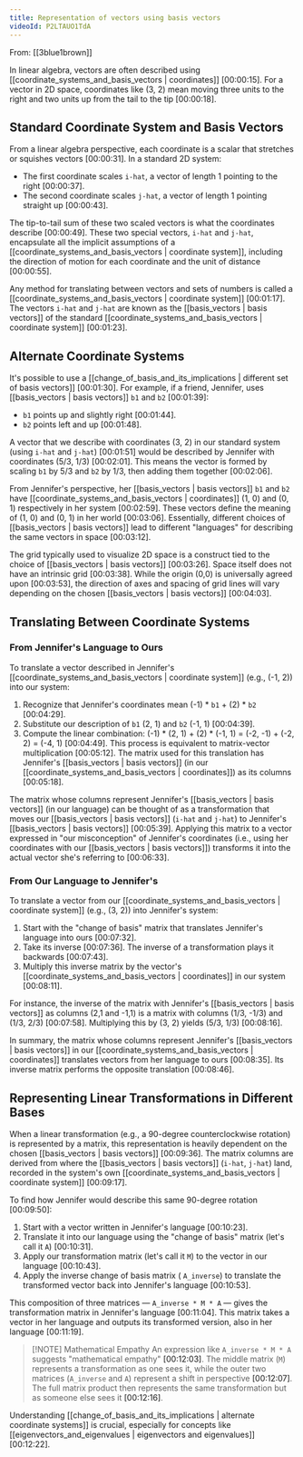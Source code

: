 ```yaml
---
title: Representation of vectors using basis vectors
videoId: P2LTAUO1TdA
---
```


From: [[3blue1brown]] <br/> 

In linear algebra, vectors are often described using [[coordinate_systems_and_basis_vectors | coordinates]] <a class="yt-timestamp" data-t="00:00:15">[00:00:15]</a>. For a vector in 2D space, coordinates like (3, 2) mean moving three units to the right and two units up from the tail to the tip <a class="yt-timestamp" data-t="00:00:18">[00:00:18]</a>.

## Standard Coordinate System and Basis Vectors

From a linear algebra perspective, each coordinate is a scalar that stretches or squishes vectors <a class="yt-timestamp" data-t="00:00:31">[00:00:31]</a>.
In a standard 2D system:
*   The first coordinate scales `i-hat`, a vector of length 1 pointing to the right <a class="yt-timestamp" data-t="00:00:37">[00:00:37]</a>.
*   The second coordinate scales `j-hat`, a vector of length 1 pointing straight up <a class="yt-timestamp" data-t="00:00:43">[00:00:43]</a>.

The tip-to-tail sum of these two scaled vectors is what the coordinates describe <a class="yt-timestamp" data-t="00:00:49">[00:00:49]</a>. These two special vectors, `i-hat` and `j-hat`, encapsulate all the implicit assumptions of a [[coordinate_systems_and_basis_vectors | coordinate system]], including the direction of motion for each coordinate and the unit of distance <a class="yt-timestamp" data-t="00:00:55">[00:00:55]</a>.

Any method for translating between vectors and sets of numbers is called a [[coordinate_systems_and_basis_vectors | coordinate system]] <a class="yt-timestamp" data-t="00:01:17">[00:01:17]</a>. The vectors `i-hat` and `j-hat` are known as the [[basis_vectors | basis vectors]] of the standard [[coordinate_systems_and_basis_vectors | coordinate system]] <a class="yt-timestamp" data-t="00:01:23">[00:01:23]</a>.

## Alternate Coordinate Systems

It's possible to use a [[change_of_basis_and_its_implications | different set of basis vectors]] <a class="yt-timestamp" data-t="00:01:30">[00:01:30]</a>. For example, if a friend, Jennifer, uses [[basis_vectors | basis vectors]] `b1` and `b2` <a class="yt-timestamp" data-t="00:01:39">[00:01:39]</a>:
*   `b1` points up and slightly right <a class="yt-timestamp" data-t="00:01:44">[00:01:44]</a>.
*   `b2` points left and up <a class="yt-timestamp" data-t="00:01:48">[00:01:48]</a>.

A vector that we describe with coordinates (3, 2) in our standard system (using `i-hat` and `j-hat`) <a class="yt-timestamp" data-t="00:01:51">[00:01:51]</a> would be described by Jennifer with coordinates (5/3, 1/3) <a class="yt-timestamp" data-t="00:02:01">[00:02:01]</a>. This means the vector is formed by scaling `b1` by 5/3 and `b2` by 1/3, then adding them together <a class="yt-timestamp" data-t="00:02:06">[00:02:06]</a>.

From Jennifer's perspective, her [[basis_vectors | basis vectors]] `b1` and `b2` have [[coordinate_systems_and_basis_vectors | coordinates]] (1, 0) and (0, 1) respectively in her system <a class="yt-timestamp" data-t="00:02:59">[00:02:59]</a>. These vectors define the meaning of (1, 0) and (0, 1) in her world <a class="yt-timestamp" data-t="00:03:06">[00:03:06]</a>. Essentially, different choices of [[basis_vectors | basis vectors]] lead to different "languages" for describing the same vectors in space <a class="yt-timestamp" data-t="00:03:12">[00:03:12]</a>.

The grid typically used to visualize 2D space is a construct tied to the choice of [[basis_vectors | basis vectors]] <a class="yt-timestamp" data-t="00:03:26">[00:03:26]</a>. Space itself does not have an intrinsic grid <a class="yt-timestamp" data-t="00:03:38">[00:03:38]</a>. While the origin (0,0) is universally agreed upon <a class="yt-timestamp" data-t="00:03:53">[00:03:53]</a>, the direction of axes and spacing of grid lines will vary depending on the chosen [[basis_vectors | basis vectors]] <a class="yt-timestamp" data-t="00:04:03">[00:04:03]</a>.

## Translating Between Coordinate Systems

### From Jennifer's Language to Ours
To translate a vector described in Jennifer's [[coordinate_systems_and_basis_vectors | coordinate system]] (e.g., (-1, 2)) into our system:
1.  Recognize that Jennifer's coordinates mean (-1) * `b1` + (2) * `b2` <a class="yt-timestamp" data-t="00:04:29">[00:04:29]</a>.
2.  Substitute our description of `b1` (2, 1) and `b2` (-1, 1) <a class="yt-timestamp" data-t="00:04:39">[00:04:39]</a>.
3.  Compute the linear combination: (-1) * (2, 1) + (2) * (-1, 1) = (-2, -1) + (-2, 2) = (-4, 1) <a class="yt-timestamp" data-t="00:04:49">[00:04:49]</a>.
This process is equivalent to matrix-vector multiplication <a class="yt-timestamp" data-t="00:05:12">[00:05:12]</a>. The matrix used for this translation has Jennifer's [[basis_vectors | basis vectors]] (in our [[coordinate_systems_and_basis_vectors | coordinates]]) as its columns <a class="yt-timestamp" data-t="00:05:18">[00:05:18]</a>.

The matrix whose columns represent Jennifer's [[basis_vectors | basis vectors]] (in our language) can be thought of as a transformation that moves our [[basis_vectors | basis vectors]] (`i-hat` and `j-hat`) to Jennifer's [[basis_vectors | basis vectors]] <a class="yt-timestamp" data-t="00:05:39">[00:05:39]</a>. Applying this matrix to a vector expressed in "our misconception" of Jennifer's coordinates (i.e., using her coordinates with our [[basis_vectors | basis vectors]]) transforms it into the actual vector she's referring to <a class="yt-timestamp" data-t="00:06:33">[00:06:33]</a>.

### From Our Language to Jennifer's
To translate a vector from our [[coordinate_systems_and_basis_vectors | coordinate system]] (e.g., (3, 2)) into Jennifer's system:
1.  Start with the "change of basis" matrix that translates Jennifer's language into ours <a class="yt-timestamp" data-t="00:07:32">[00:07:32]</a>.
2.  Take its inverse <a class="yt-timestamp" data-t="00:07:36">[00:07:36]</a>. The inverse of a transformation plays it backwards <a class="yt-timestamp" data-t="00:07:43">[00:07:43]</a>.
3.  Multiply this inverse matrix by the vector's [[coordinate_systems_and_basis_vectors | coordinates]] in our system <a class="yt-timestamp" data-t="00:08:11">[00:08:11]</a>.

For instance, the inverse of the matrix with Jennifer's [[basis_vectors | basis vectors]] as columns (2,1 and -1,1) is a matrix with columns (1/3, -1/3) and (1/3, 2/3) <a class="yt-timestamp" data-t="00:07:58">[00:07:58]</a>. Multiplying this by (3, 2) yields (5/3, 1/3) <a class="yt-timestamp" data-t="00:08:16">[00:08:16]</a>.

In summary, the matrix whose columns represent Jennifer's [[basis_vectors | basis vectors]] in our [[coordinate_systems_and_basis_vectors | coordinates]] translates vectors from her language to ours <a class="yt-timestamp" data-t="00:08:35">[00:08:35]</a>. Its inverse matrix performs the opposite translation <a class="yt-timestamp" data-t="00:08:46">[00:08:46]</a>.

## Representing Linear Transformations in Different Bases

When a linear transformation (e.g., a 90-degree counterclockwise rotation) is represented by a matrix, this representation is heavily dependent on the chosen [[basis_vectors | basis vectors]] <a class="yt-timestamp" data-t="00:09:36">[00:09:36]</a>. The matrix columns are derived from where the [[basis_vectors | basis vectors]] (`i-hat`, `j-hat`) land, recorded in the system's own [[coordinate_systems_and_basis_vectors | coordinate system]] <a class="yt-timestamp" data-t="00:09:17">[00:09:17]</a>.

To find how Jennifer would describe this same 90-degree rotation <a class="yt-timestamp" data-t="00:09:50">[00:09:50]</a>:
1.  Start with a vector written in Jennifer's language <a class="yt-timestamp" data-t="00:10:23">[00:10:23]</a>.
2.  Translate it into our language using the "change of basis" matrix (let's call it `A`) <a class="yt-timestamp" data-t="00:10:31">[00:10:31]</a>.
3.  Apply our transformation matrix (let's call it `M`) to the vector in our language <a class="yt-timestamp" data-t="00:10:43">[00:10:43]</a>.
4.  Apply the inverse change of basis matrix ( `A_inverse`) to translate the transformed vector back into Jennifer's language <a class="yt-timestamp" data-t="00:10:53">[00:10:53]</a>.

This composition of three matrices — `A_inverse * M * A` — gives the transformation matrix in Jennifer's language <a class="yt-timestamp" data-t="00:11:04">[00:11:04]</a>. This matrix takes a vector in her language and outputs its transformed version, also in her language <a class="yt-timestamp" data-t="00:11:19">[00:11:19]</a>.

> [!NOTE] Mathematical Empathy
> An expression like `A_inverse * M * A` suggests "mathematical empathy" <a class="yt-timestamp" data-t="00:12:03">[00:12:03]</a>. The middle matrix (`M`) represents a transformation as one sees it, while the outer two matrices (`A_inverse` and `A`) represent a shift in perspective <a class="yt-timestamp" data-t="00:12:07">[00:12:07]</a>. The full matrix product then represents the same transformation but as someone else sees it <a class="yt-timestamp" data-t="00:12:16">[00:12:16]</a>.

Understanding [[change_of_basis_and_its_implications | alternate coordinate systems]] is crucial, especially for concepts like [[eigenvectors_and_eigenvalues | eigenvectors and eigenvalues]] <a class="yt-timestamp" data-t="00:12:22">[00:12:22]</a>.